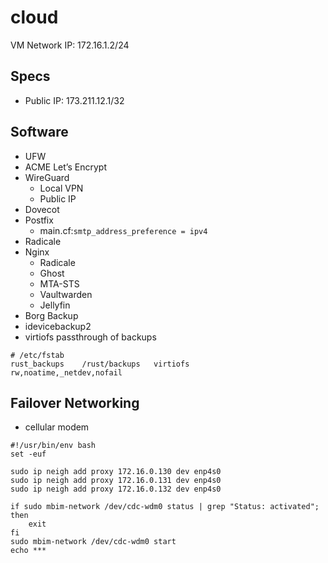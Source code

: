 # cloud
VM Network IP: 172.16.1.2/24

## Specs
- Public IP: 173.211.12.1/32

## Software
- UFW
- ACME Let’s Encrypt
- WireGuard
  - Local VPN
  - Public IP
- Dovecot
- Postfix
  - main.cf:`smtp_address_preference = ipv4`
- Radicale
- Nginx
  - Radicale
  - Ghost
  - MTA-STS
  - Vaultwarden
  - Jellyfin
- Borg Backup
- idevicebackup2
- virtiofs passthrough of backups

```
# /etc/fstab
rust_backups    /rust/backups   virtiofs        rw,noatime,_netdev,nofail
```

## Failover Networking
- cellular modem 

```
#!/usr/bin/env bash
set -euf

sudo ip neigh add proxy 172.16.0.130 dev enp4s0
sudo ip neigh add proxy 172.16.0.131 dev enp4s0
sudo ip neigh add proxy 172.16.0.132 dev enp4s0

if sudo mbim-network /dev/cdc-wdm0 status | grep "Status: activated"; then
    exit
fi
sudo mbim-network /dev/cdc-wdm0 start
echo ***
```
